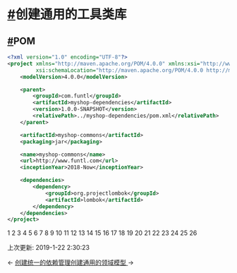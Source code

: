 # [#](https://funtl.com/zh/spring-cloud-alibaba-myshop/创建通用的工具类库.html#创建通用的工具类库)创建通用的工具类库

## [#](https://funtl.com/zh/spring-cloud-alibaba-myshop/创建通用的工具类库.html#pom)POM

```xml
<?xml version="1.0" encoding="UTF-8"?>
<project xmlns="http://maven.apache.org/POM/4.0.0" xmlns:xsi="http://www.w3.org/2001/XMLSchema-instance"
         xsi:schemaLocation="http://maven.apache.org/POM/4.0.0 http://maven.apache.org/xsd/maven-4.0.0.xsd">
    <modelVersion>4.0.0</modelVersion>

    <parent>
        <groupId>com.funtl</groupId>
        <artifactId>myshop-dependencies</artifactId>
        <version>1.0.0-SNAPSHOT</version>
        <relativePath>../myshop-dependencies/pom.xml</relativePath>
    </parent>

    <artifactId>myshop-commons</artifactId>
    <packaging>jar</packaging>

    <name>myshop-commons</name>
    <url>http://www.funtl.com</url>
    <inceptionYear>2018-Now</inceptionYear>

    <dependencies>
        <dependency>
            <groupId>org.projectlombok</groupId>
            <artifactId>lombok</artifactId>
        </dependency>
    </dependencies>
</project>
```

1
2
3
4
5
6
7
8
9
10
11
12
13
14
15
16
17
18
19
20
21
22
23
24
25
26

上次更新: 2019-1-22 2:30:23

← [创建统一的依赖管理](https://funtl.com/zh/spring-cloud-alibaba-myshop/创建统一的依赖管理.html)[创建通用的领域模型 ](https://funtl.com/zh/spring-cloud-alibaba-myshop/创建通用的领域模型.html)→